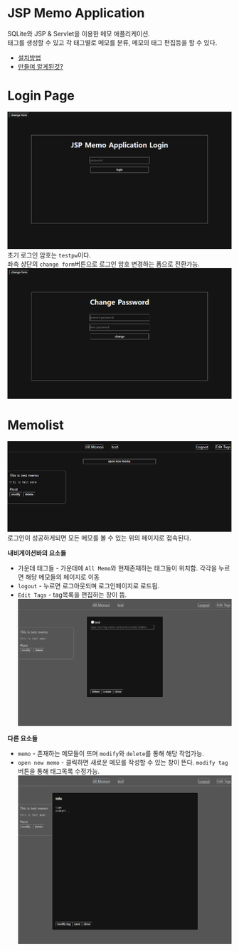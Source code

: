 # JSP Memo Application
SQLite와 JSP & Servlet을 이용한 메모 애플리케이션.  
태그를 생성할 수 있고 각 태그별로 메모를 분류, 메모의 태그 편집등을 할 수 있다.  
* [설치방법]()
* [만들며 알게된것?]()
# Login Page
<img src="doc/login.PNG"></img>
초기 로그인 암호는 `testpw`이다.  
좌측 상단의 `change form`버튼으로 로그인 암호 변경하는 폼으로 전환가능.  
<img src="doc/changePw.PNG"></img>

# Memolist
<img src="doc/allMemo.PNG"></img>
로그인이 성공하게되면 모든 메모를 볼 수 있는 위의 페이지로 접속된다.  
  
__내비게이션바의 요소들__
* 가운데 태그들 - 가운데에 `All Memo`와 현재존재하는 태그들이 위치함.
각각을 누르면 해당 메모들의 페이지로 이동  
* `logout` - 누르면 로그아웃되며 로그인페이지로 로드됨.  
* `Edit Tags` - tag목록을 편집하는 창이 뜸.
<img src="doc/editTag.PNG"></img>  
  
__다른 요소들__
* `memo` - 존재하는 메모들이 뜨며 `modify`와 `delete`를 통해 해당 작업가능.
* `open new memo` - 클릭하면 새로운 메모를 작성할 수 있는 창이 뜬다.
`modify tag`버튼을 통해 태그목록 수정가능.
<img src="doc/openNewMemo.PNG"></img>  
  
